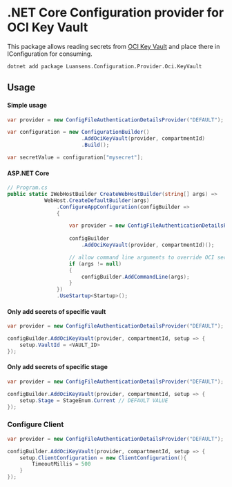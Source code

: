# .NET Core Configuration provider for OCI Key Vault


This package allows reading secrets from [OCI Key Vault](https://www.oracle.com/security/cloud-security/key-management/) and place there in IConfiguration for consuming.

```
dotnet add package Luansens.Configuration.Provider.Oci.KeyVault
```

## Usage

#### Simple usage
```cs
var provider = new ConfigFileAuthenticationDetailsProvider("DEFAULT");

var configuration = new ConfigurationBuilder()
                        .AddOciKeyVault(provider, compartmentId)
                        .Build();

var secretValue = configuration["mysecret"];
```

#### ASP.NET Core
```cs
// Program.cs
public static IWebHostBuilder CreateWebHostBuilder(string[] args) =>
            WebHost.CreateDefaultBuilder(args)
                .ConfigureAppConfiguration(configBuilder =>
                {

                    var provider = new ConfigFileAuthenticationDetailsProvider("DEFAULT");
                    
                    configBuilder
                        .AddOciKeyVault(provider, compartmentId)();

                    // allow command line arguments to override OCI secrets
                    if (args != null)
                    {
                        configBuilder.AddCommandLine(args);
                    }
                })
                .UseStartup<Startup>();
```

#### Only add secrets of specific vault

```cs
var provider = new ConfigFileAuthenticationDetailsProvider("DEFAULT");

configBuilder.AddOciKeyVault(provider, compartmentId, setup => {
    setup.VaultId = <VAULT_ID>
});
```
#### Only add secrets of specific stage

```cs
var provider = new ConfigFileAuthenticationDetailsProvider("DEFAULT");

configBuilder.AddOciKeyVault(provider, compartmentId, setup => {
    setup.Stage = StageEnum.Current // DEFAULT VALUE
});
```

### Configure Client

```cs
var provider = new ConfigFileAuthenticationDetailsProvider("DEFAULT");

configBuilder.AddOciKeyVault(provider, compartmentId, setup => {
    setup.ClientConfiguration = new ClientConfiguration(){
        TimeoutMillis = 500
    }
});
```
